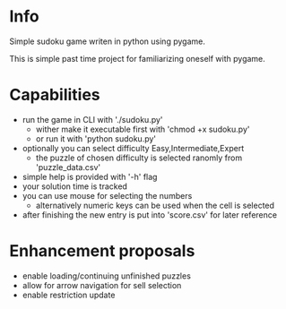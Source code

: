 
# Info
Simple sudoku game writen in python using pygame.

This is simple past time project for familiarizing oneself with pygame.

# Capabilities
- run the game in CLI with './sudoku.py'
    - wither make it executable first with 'chmod +x sudoku.py'
    - or run it with 'python sudoku.py'
- optionally you can select difficulty Easy,Intermediate,Expert
    - the puzzle of chosen difficulty is selected ranomly from 'puzzle_data.csv'
- simple help is provided with '-h' flag
- your solution time is tracked
- you can use mouse for selecting the numbers
    - alternatively numeric keys can be used when the cell is selected
- after finishing the new entry is put into 'score.csv' for later reference

# Enhancement proposals
- enable loading/continuing unfinished puzzles
- allow for arrow navigation for sell selection
- enable restriction update
